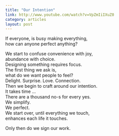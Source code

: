 ```yaml
---
title: "Our Intention"
link: http://www.youtube.com/watch?v=VpZmIiIXuZ0
category: articles
layout: post
---
```


If everyone, is busy making everything,  
how can anyone perfect anything?  

We start to confuse convenience with joy,  
abundance with choice.  
Designing something requires focus.  
The first thing we ask is,  
what do we want people to feel?  
Delight. Surprise. Love. Connection.  
Then we begin to craft around our intention.  
It takes time ...  
There are a thousand no-s for every yes.  
We simplify.  
We perfect.  
We start over, until everything we touch,  
enhances each life it touches.  

Only then do we sign our work.
